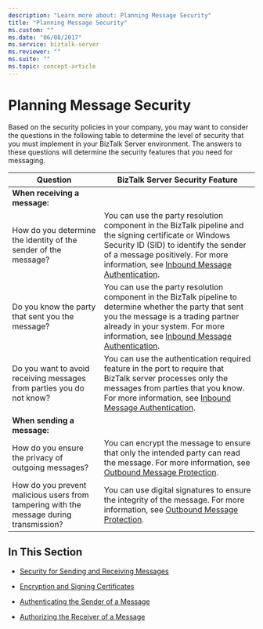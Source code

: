 ```yaml
---
description: "Learn more about: Planning Message Security"
title: "Planning Message Security"
ms.custom: ""
ms.date: "06/08/2017"
ms.service: biztalk-server
ms.reviewer: ""
ms.suite: ""
ms.topic: concept-article
---
```

# Planning Message Security
Based on the security policies in your company, you may want to consider the questions in the following table to determine the level of security that you must implement in your BizTalk Server environment. The answers to these questions will determine the security features that you need for messaging.  
  
|Question|BizTalk Server Security Feature|  
|--------------|-------------------------------------|  
|**When receiving a message:**||  
|How do you determine the identity of the sender of the message?|You can use the party resolution component in the BizTalk pipeline and the signing certificate or Windows Security ID (SID) to identify the sender of a message positively. For more information, see [Inbound Message Authentication](../core/inbound-message-authentication.md).|  
|Do you know the party that sent you the message?|You can use the party resolution component in the BizTalk pipeline to determine whether the party that sent you the message is a trading partner already in your system. For more information, see [Inbound Message Authentication](../core/inbound-message-authentication.md).|  
|Do you want to avoid receiving messages from parties you do not know?|You can use the authentication required feature in the port to require that BizTalk server processes only the messages from parties that you know. For more information, see [Inbound Message Authentication](../core/inbound-message-authentication.md).|  
|**When sending a message:**||  
|How do you ensure the privacy of outgoing messages?|You can encrypt the message to ensure that only the intended party can read the message. For more information, see [Outbound Message Protection](../core/outbound-message-protection.md).|  
|How do you prevent malicious users from tampering with the message during transmission?|You can use digital signatures to ensure the integrity of the message. For more information, see [Outbound Message Protection](../core/outbound-message-protection.md).|  
  
## In This Section  
  
-   [Security for Sending and Receiving Messages](../core/security-for-sending-and-receiving-messages.md)  
  
-   [Encryption and Signing Certificates](../core/encryption-and-signing-certificates.md)  
  
-   [Authenticating the Sender of a Message](../core/authenticating-the-sender-of-a-message.md)  
  
-   [Authorizing the Receiver of a Message](../core/authorizing-the-receiver-of-a-message.md)
